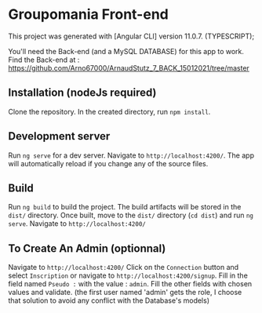 # Groupomania Front-end

This project was generated with [Angular CLI] version 11.0.7. (TYPESCRIPT);

You'll need the Back-end (and a MySQL DATABASE) for this app to work.
Find the Back-end at : https://github.com/Arno67000/ArnaudStutz_7_BACK_15012021/tree/master

## Installation (nodeJs required)

Clone the repository.
In the created directory, run `npm install`.

## Development server

Run `ng serve` for a dev server. Navigate to `http://localhost:4200/`. The app will automatically reload if you change any of the source files.

## Build

Run `ng build` to build the project. The build artifacts will be stored in the `dist/` directory. 
Once built, move to the `dist/` directory (`cd dist`) and run `ng serve`. 
Navigate to `http://localhost:4200/`

## To Create An Admin (optionnal)

Navigate to `http://localhost:4200/`
Click on the `Connection` button and select `Inscription` or navigate to `http://localhost:4200/signup`.
Fill in the field named `Pseudo :` with the value : `admin`.
Fill the other fields with chosen values and validate. 
(the first user named 'admin' gets the role, I choose that solution to avoid any conflict with the Database's models)
